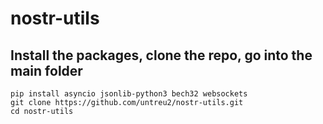 # nostr-utils
## Install the packages, clone the repo, go into the main folder

```
pip install asyncio jsonlib-python3 bech32 websockets
git clone https://github.com/untreu2/nostr-utils.git
cd nostr-utils
```
